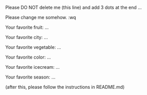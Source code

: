 Please DO NOT delete me (this line) and add 3 dots at the end ...  
  
Please change me somehow.
:wq


Your favorite fruit: ...

Your favorite city: ...

Your favorite vegetable: ...

Your favorite color: ...

Your favorite icecream: ...

Your favorite season: ...


(after this, please follow the instructions in README.md)


